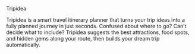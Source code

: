 Tripidea

Tripidea is a smart travel itinerary planner that turns your trip ideas into a fully planned journey in just seconds.
Confused about where to go? Can’t decide what to include? Tripidea suggests the best attractions, food spots, and hidden gems along your route, then builds your dream trip automatically.
